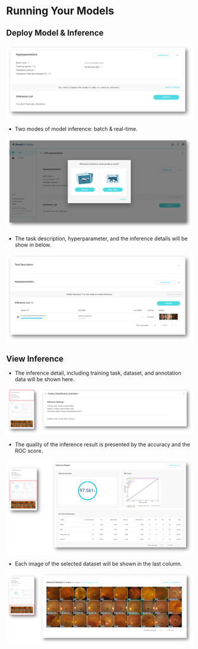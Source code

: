 # Running Your Models

## Deploy Model & Inference

![](../../.gitbook/assets/image%20%2862%29.png)

* Two modes of model inference: batch & real-time.

![](../../.gitbook/assets/image%20%28110%29.png)

* The task description, hyperparameter, and the inference details will be show in below. 

![](../../.gitbook/assets/image%20%2878%29.png)

## View Inference

* The inference detail, including  training task, dataset, and annotation data will be shown here. 

![](../../.gitbook/assets/image%20%2895%29.png)

* The quality of the inference result is presented by the accuracy and the ROC score. 

![](../../.gitbook/assets/image%20%28113%29.png)

* Each image of the selected dataset will be shown in the last column. 

![](../../.gitbook/assets/image%20%28101%29.png)







